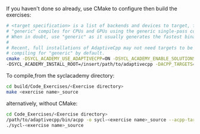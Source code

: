 If you haven't done so already, use CMake to configure then build the exercises:
```sh
# <target specification> is a list of backends and devices to target, for example
# "generic" compiles for CPUs and GPUs using the generic single-pass compiler.
# When in doubt, use "generic" as it usually generates the fastest binaries.
#
# Recent, full installations of AdaptiveCpp may not need targets to be provided,
# compiling for "generic" by default.
cmake -DSYCL_ACADEMY_USE_ADAPTIVECPP=ON -DSYCL_ACADEMY_ENABLE_SOLUTIONS=OFF
-DSYCL_ACADEMY_INSTALL_ROOT=/insert/path/to/adaptivecpp -DACPP_TARGETS="<target specification>" ..
```

To compile,from the syclacademy directory:
```sh
cd build/Code_Exercises/<Exercise directory>
make <exercise name>_source
```
 
alternatively, without CMake:
```sh
cd Code_Exercises/<Exercise directory>
/path/to/adaptivecpp/bin/acpp -o sycl-<exercise name>_source --acpp-targets="<target specification>" source.cpp
./sycl-<exercise name>_source
```
